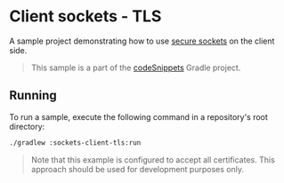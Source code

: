 # Client sockets - TLS

A sample project demonstrating how to use [secure sockets](https://ktor.io/docs/servers-raw-sockets.html) on the client side.
> This sample is a part of the [codeSnippets](../../README.md) Gradle project.

## Running

To run a sample, execute the following command in a repository's root directory:

```bash
./gradlew :sockets-client-tls:run
```

> Note that this example is configured to accept all certificates. This approach should be used for development purposes only.

